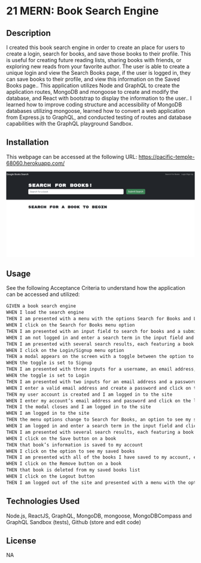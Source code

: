 # 21 MERN: Book Search Engine

## Description

I created this book search engine in order to create an place for users to create a login, search for books, and save those books to their profile. This is useful for creating future reading lists, sharing books with friends, or exploring new reads from your favorite author. The user is able to create a unique login and view the Search Books page, if the user is logged in, they can save books to their profile, and view this information on the Saved Books page.. This application utilizes Node and GraphQL to create the application routes, MongoDB and mongoose to create and modify the database, and React with bootstrap to display the information to the user.. I learned how to improve coding structure and accessibility of MongoDB databases utilizing mongoose, learned how to convert a web application from Express.js to GraphQL, and conducted testing of routes and database capabilities with the GraphQL playground Sandbox.

## Installation

This webpage can be accessed at the following URL: https://pacific-temple-68060.herokuapp.com/

![Portfolio Readme Screenshot](./client/public/appScreenshot.png)

## Usage

See the following Acceptance Criteria to understand how the application can be accessed and utilized:
```md
GIVEN a book search engine
WHEN I load the search engine
THEN I am presented with a menu with the options Search for Books and Login/Signup and an input field to search for books and a submit button
WHEN I click on the Search for Books menu option
THEN I am presented with an input field to search for books and a submit button
WHEN I am not logged in and enter a search term in the input field and click the submit button
THEN I am presented with several search results, each featuring a book’s title, author, description, image, and a link to that book on the Google Books site
WHEN I click on the Login/Signup menu option
THEN a modal appears on the screen with a toggle between the option to log in or sign up
WHEN the toggle is set to Signup
THEN I am presented with three inputs for a username, an email address, and a password, and a signup button
WHEN the toggle is set to Login
THEN I am presented with two inputs for an email address and a password and login button
WHEN I enter a valid email address and create a password and click on the signup button
THEN my user account is created and I am logged in to the site
WHEN I enter my account’s email address and password and click on the login button
THEN I the modal closes and I am logged in to the site
WHEN I am logged in to the site
THEN the menu options change to Search for Books, an option to see my saved books, and Logout
WHEN I am logged in and enter a search term in the input field and click the submit button
THEN I am presented with several search results, each featuring a book’s title, author, description, image, and a link to that book on the Google Books site and a button to save a book to my account
WHEN I click on the Save button on a book
THEN that book’s information is saved to my account
WHEN I click on the option to see my saved books
THEN I am presented with all of the books I have saved to my account, each featuring the book’s title, author, description, image, and a link to that book on the Google Books site and a button to remove a book from my account
WHEN I click on the Remove button on a book
THEN that book is deleted from my saved books list
WHEN I click on the Logout button
THEN I am logged out of the site and presented with a menu with the options Search for Books and Login/Signup and an input field to search for books and a submit button  
```

## Technologies Used

Node.js, ReactJS, GraphQL, MongoDB, mongoose, MongoDBCompass and GraphQL Sandbox (tests), Github (store and edit code)

## License
NA
